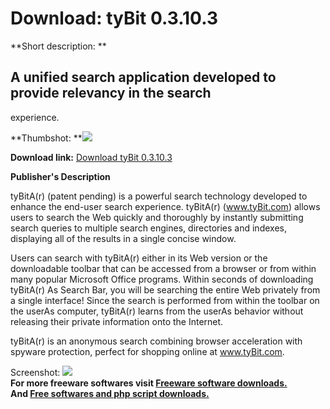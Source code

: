 # Download: tyBit 0.3.10.3

**Short description: **

## A unified search application developed to provide relevancy in the search
experience.

  
**Thumbshot: **![](http://www.freewarefiles.com/screenshot/tybit_md.gif)   
  
**Download link:** [Download tyBit 0.3.10.3](http://freesoftwares.boysofts.com/TyBit_program_36012.html)  
  

**Publisher's Description**  
  

tyBitA(r) (patent pending) is a powerful search technology developed to
enhance the end-user search experience. tyBitA(r) (www.tyBit.com) allows users
to search the Web quickly and thoroughly by instantly submitting search
queries to multiple search engines, directories and indexes, displaying all of
the results in a single concise window.

Users can search with tyBitA(r) either in its Web version or the downloadable
toolbar that can be accessed from a browser or from within many popular
Microsoft Office programs. Within seconds of downloading tyBitA(r) As Search
Bar, you will be searching the entire Web privately from a single interface!
Since the search is performed from within the toolbar on the userAs computer,
tyBitA(r) learns from the userAs behavior without releasing their private
information onto the Internet.

tyBitA(r) is an anonymous search combining browser acceleration with spyware
protection, perfect for shopping online at www.tyBit.com.

  
  
Screenshot: ![](http://www.freewarefiles.com/screenshot/tybit.gif)  
**For more freeware softwares visit [Freeware software downloads.](http://freesoftwares.boysofts.com/)**   
**And [Free softwares and php script downloads.](http://www.boysofts.com/)**

